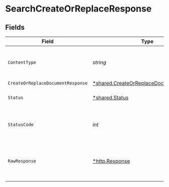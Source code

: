 # SearchCreateOrReplaceResponse


## Fields

| Field                                                                                                    | Type                                                                                                     | Required                                                                                                 | Description                                                                                              |
| -------------------------------------------------------------------------------------------------------- | -------------------------------------------------------------------------------------------------------- | -------------------------------------------------------------------------------------------------------- | -------------------------------------------------------------------------------------------------------- |
| `ContentType`                                                                                            | *string*                                                                                                 | :heavy_check_mark:                                                                                       | HTTP response content type for this operation                                                            |
| `CreateOrReplaceDocumentResponse`                                                                        | [*shared.CreateOrReplaceDocumentResponse](../../../pkg/models/shared/createorreplacedocumentresponse.md) | :heavy_minus_sign:                                                                                       | OK                                                                                                       |
| `Status`                                                                                                 | [*shared.Status](../../../pkg/models/shared/status.md)                                                   | :heavy_minus_sign:                                                                                       | Default error response                                                                                   |
| `StatusCode`                                                                                             | *int*                                                                                                    | :heavy_check_mark:                                                                                       | HTTP response status code for this operation                                                             |
| `RawResponse`                                                                                            | [*http.Response](https://pkg.go.dev/net/http#Response)                                                   | :heavy_check_mark:                                                                                       | Raw HTTP response; suitable for custom response parsing                                                  |